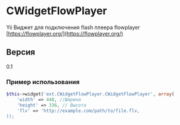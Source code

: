 CWidgetFlowPlayer
=================
Yii Виджет для подключения flash плеера flowplayer [https://flowplayer.org/](https://flowplayer.org/)

Версия
----
0.1


### Пример использования ###
```php
$this->widget('ext.CWidgetFlowPlayer.CWidgetFlowPlayer', array(
    'width' => 448, //Ширина
    'height' => 336, // Высота
    'flv' => 'http://example.com/path/to/file.flv,
));
